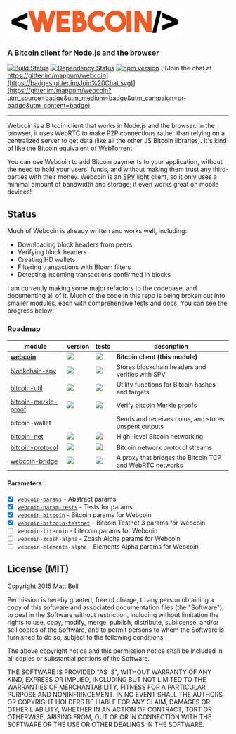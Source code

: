 ![Webcoin](img/logo.png)

### A Bitcoin client for Node.js and the browser

[![Build Status](https://travis-ci.org/mappum/webcoin.svg?branch=master)](https://travis-ci.org/mappum/webcoin)
[![Dependency Status](https://david-dm.org/mappum/webcoin.svg)](https://david-dm.org/mappum/webcoin)
[![npm version](https://img.shields.io/npm/v/webcoin.svg)](https://www.npmjs.com/package/webcoin)
[![Join the chat at https://gitter.im/mappum/webcoin](https://badges.gitter.im/Join%20Chat.svg)](https://gitter.im/mappum/webcoin?utm_source=badge&utm_medium=badge&utm_campaign=pr-badge&utm_content=badge)

----

Webcoin is a Bitcoin client that works in Node.js and the browser. In the browser, it uses WebRTC to make P2P connections rather than relying on a centralized server to get data (like all the other JS Bitcoin libraries). It's kind of like the Bitcoin equivalent of [WebTorrent](https://github.com/feross/webtorrent).

You can use Webcoin to add Bitcoin payments to your application, without the need to hold your users' funds, and without making them trust any third-parties with their money. Webcoin is an [SPV](https://en.bitcoin.it/wiki/Thin_Client_Security#Simplified_Payment_Verification_.28SPV.29_Clients) light client, so it only uses a minimal amount of bandwidth and storage; it even works great on mobile devices!

## Status

Much of Webcoin is already written and works well, including:

- Downloading block headers from peers
- Verifying block headers
- Creating HD wallets
- Filtering transactions with Bloom filters
- Detecting incoming transactions confirmed in blocks

I am currently making some major refactors to the codebase, and documenting all of it. Much of the code in this repo is being broken out into smaller modules, each with comprehensive tests and docs. You can see the progress below:

### Roadmap

| module | version | tests | description |
|---|---|---|---|
| **[webcoin][webcoin]** | [![][webcoin-ni]][webcoin-nu] | [![][webcoin-ti]][webcoin-tu] | **Bitcoin client (this module)**
| [blockchain-spv][blockchain-spv] | [![][blockchain-spv-ni]][blockchain-spv-nu] | [![][blockchain-spv-ti]][blockchain-spv-tu] | Stores blockchain headers and verifies with SPV
| [bitcoin-util][bitcoin-util] | [![][bitcoin-util-ni]][bitcoin-util-nu] | [![][bitcoin-util-ti]][bitcoin-util-tu] | Utility functions for Bitcoin hashes and targets
| [bitcoin-merkle-proof][bitcoin-merkle-proof] | [![][bitcoin-merkle-proof-ni]][bitcoin-merkle-proof-nu] | [![][bitcoin-merkle-proof-ti]][bitcoin-merkle-proof-tu] | Verify bitcoin Merkle proofs
| bitcoin-wallet | | | Sends and receives coins, and stores unspent outputs
| [bitcoin-net][bitcoin-net] | [![][bitcoin-net-ni]][bitcoin-net-nu] | [![][bitcoin-net-ti]][bitcoin-net-tu] | High-level Bitcoin networking
| [bitcoin-protocol][bitcoin-protocol] | [![][bitcoin-protocol-ni]][bitcoin-protocol-nu] | [![][bitcoin-protocol-ti]][bitcoin-protocol-tu] | Bitcoin network protocol streams 
| [webcoin-bridge][webcoin-bridge] | [![][webcoin-bridge-ni]][webcoin-bridge-nu] | [![][webcoin-bridge-ti]][webcoin-bridge-tu] | A proxy that bridges the Bitcoin TCP and WebRTC networks

[webcoin]: https://github.com/mappum/webcoin
[webcoin-ni]: https://camo.githubusercontent.com/bcb8a7bfdc8ce7745beac50115019d1d39ecccb0/68747470733a2f2f696d672e736869656c64732e696f2f6e706d2f762f776562636f696e2e737667
[webcoin-nu]: https://www.npmjs.com/package/webcoin
[webcoin-ti]: https://camo.githubusercontent.com/60d5373475d25e70db688513f1b9f406ad451017/68747470733a2f2f7472617669732d63692e6f72672f6d617070756d2f776562636f696e2e7376673f6272616e63683d6d6173746572
[webcoin-tu]: https://travis-ci.org/mappum/webcoin

[blockchain-spv]: https://github.com/mappum/blockchain-spv
[blockchain-spv-ni]: https://camo.githubusercontent.com/ce5a3a6bcde594ec8c73e66a7e8c90b0de3d81e3/68747470733a2f2f696d672e736869656c64732e696f2f6e706d2f762f626c6f636b636861696e2d7370762e737667
[blockchain-spv-nu]: https://www.npmjs.com/package/blockchain-spv
[blockchain-spv-ti]:  https://camo.githubusercontent.com/60e4780c8400c1cde10ecd9e3c41313f37d2cdd7/68747470733a2f2f7472617669732d63692e6f72672f6d617070756d2f626c6f636b636861696e2d7370762e7376673f6272616e63683d6d6173746572
[blockchain-spv-tu]: https://travis-ci.org/mappum/blockchain-spv

[bitcoin-util]: https://github.com/mappum/bitcoin-util
[bitcoin-util-ni]: https://camo.githubusercontent.com/f90abaaec6646858d4f7a83a7bea2ba86904d543/68747470733a2f2f696d672e736869656c64732e696f2f6e706d2f762f626974636f696e2d7574696c2e737667
[bitcoin-util-nu]: https://www.npmjs.com/package/bitcoin-util
[bitcoin-util-ti]: https://camo.githubusercontent.com/3a7781f2002339550563cb6f3224ad96bf68300c/68747470733a2f2f7472617669732d63692e6f72672f6d617070756d2f626974636f696e2d7574696c2e7376673f6272616e63683d6d6173746572
[bitcoin-util-tu]: https://travis-ci.org/mappum/bitcoin-util

[bitcoin-merkle-proof]: https://github.com/mappum/bitcoin-merkle-proof
[bitcoin-merkle-proof-ni]: https://camo.githubusercontent.com/ace7f04a5a431953657d03d6325bd2fb034ff3b9/68747470733a2f2f696d672e736869656c64732e696f2f6e706d2f762f626974636f696e2d6d65726b6c652d70726f6f662e737667
[bitcoin-merkle-proof-nu]: https://www.npmjs.com/package/bitcoin-merkle-proof
[bitcoin-merkle-proof-ti]: https://camo.githubusercontent.com/ad7008b3b3e2eb3a1763e07a7b5f03757adf2bbe/68747470733a2f2f7472617669732d63692e6f72672f6d617070756d2f626974636f696e2d6d65726b6c652d70726f6f662e7376673f6272616e63683d6d6173746572
[bitcoin-merkle-proof-tu]: https://travis-ci.org/mappum/bitcoin-merkle-proof

[bitcoin-net]: https://github.com/mappum/bitcoin-net
[bitcoin-net-ni]: https://camo.githubusercontent.com/843561f1b2cfa707ffee0e453a8ec2f52f5a089e/68747470733a2f2f696d672e736869656c64732e696f2f6e706d2f762f626974636f696e2d6e65742e737667
[bitcoin-net-nu]: https://www.npmjs.com/package/bitcoin-net
[bitcoin-net-ti]: https://camo.githubusercontent.com/f93b3e1eb2227015e7416b18b293e2eb13e1b74d/68747470733a2f2f7472617669732d63692e6f72672f6d617070756d2f626974636f696e2d6e65742e7376673f6272616e63683d6d6173746572
[bitcoin-net-tu]: https://travis-ci.org/mappum/bitcoin-net

[bitcoin-protocol]: https://github.com/mappum/bitcoin-protocol
[bitcoin-protocol-ni]: https://camo.githubusercontent.com/5176847ee4bfba849e0cd39218286e9661cef115/68747470733a2f2f696d672e736869656c64732e696f2f6e706d2f762f626974636f696e2d70726f746f636f6c2e737667
[bitcoin-protocol-nu]: https://www.npmjs.com/package/bitcoin-protocol
[bitcoin-protocol-ti]: https://camo.githubusercontent.com/ae26a6ad6790d5e2c03eccb1b1b981f12a44f3d5/68747470733a2f2f7472617669732d63692e6f72672f6d617070756d2f626974636f696e2d70726f746f636f6c2e7376673f6272616e63683d6d6173746572
[bitcoin-protocol-tu]: https://travis-ci.org/mappum/bitcoin-protocol

[webcoin-bridge]: https://github.com/mappum/webcoin-bridge
[webcoin-bridge-ni]: https://camo.githubusercontent.com/6929c931706b81463ae7cdffefbe3c53cd069e9f/68747470733a2f2f696d672e736869656c64732e696f2f6e706d2f762f776562636f696e2d6272696467652e737667
[webcoin-bridge-nu]: https://www.npmjs.com/package/webcoin-bridge
[webcoin-bridge-ti]: https://camo.githubusercontent.com/e25e6ea369c85e1e5ba1d2214bafff19683b98c6/68747470733a2f2f7472617669732d63692e6f72672f6d617070756d2f776562636f696e2d6272696467652e7376673f6272616e63683d6d6173746572
[webcoin-bridge-tu]: https://travis-ci.org/mappum/webcoin-bridge

#### Parameters
- [x] [`webcoin-params`](https://github.com/mappum/webcoin-params) - Abstract params
- [x] [`webcoin-param-tests`](https://github.com/mappum/webcoin-param-tests) - Tests for params
- [x] [`webcoin-bitcoin`](https://github.com/mappum/webcoin-bitcoin) - Bitcoin params for Webcoin
- [x] [`webcoin-bitcoin-testnet`](https://github.com/mappum/webcoin-bitcoin-testnet) - Bitcoin Testnet 3 params for Webcoin
- [ ] `webcoin-litecoin` - Litecoin params for Webcoin
- [ ] `webcoin-zcash-alpha` - Zcash Alpha params for Webcoin
- [ ] `webcoin-elements-alpha` - Elements Alpha params for Webcoin

## License (MIT)

Copyright 2015 Matt Bell

Permission is hereby granted, free of charge, to any person obtaining a copy
of this software and associated documentation files (the "Software"), to deal
in the Software without restriction, including without limitation the rights
to use, copy, modify, merge, publish, distribute, sublicense, and/or sell
copies of the Software, and to permit persons to whom the Software is
furnished to do so, subject to the following conditions:

The above copyright notice and this permission notice shall be included in
all copies or substantial portions of the Software.

THE SOFTWARE IS PROVIDED "AS IS", WITHOUT WARRANTY OF ANY KIND, EXPRESS OR
IMPLIED, INCLUDING BUT NOT LIMITED TO THE WARRANTIES OF MERCHANTABILITY,
FITNESS FOR A PARTICULAR PURPOSE AND NONINFRINGEMENT. IN NO EVENT SHALL THE
AUTHORS OR COPYRIGHT HOLDERS BE LIABLE FOR ANY CLAIM, DAMAGES OR OTHER
LIABILITY, WHETHER IN AN ACTION OF CONTRACT, TORT OR OTHERWISE, ARISING FROM,
OUT OF OR IN CONNECTION WITH THE SOFTWARE OR THE USE OR OTHER DEALINGS IN
THE SOFTWARE.
